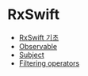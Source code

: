 # RxSwift

- [RxSwift 기초](https://www.notion.so/statios/RxSwift-7670be5483634a63b206c162ef671a39)
- [Observable](https://www.notion.so/statios/Observables-8d2a491ebe5e4cf79722909c853e6426)
- [Subject](https://www.notion.so/statios/Subject-0c08940abdfb44c68ee82ca71d39c4a2)
- [Filtering operators](https://www.notion.so/statios/Filtering-Operators-4f8ebc67d7ad4950b410e91af1bd0632)
